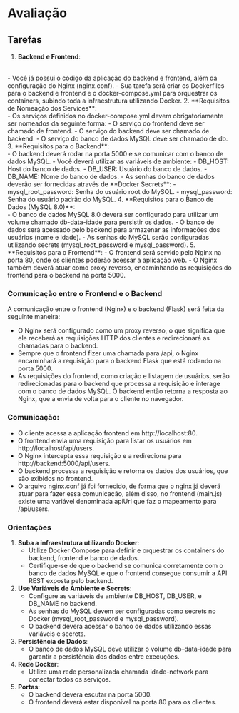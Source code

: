 # Avaliação

## Tarefas

1. **Backend e Frontend**:
<br/> 
    - Você já possui o código da aplicação do backend e frontend, além da configuração do Nginx (nginx.conf).
    - Sua tarefa será criar os Dockerfiles para o backend e frontend e o docker-compose.yml para orquestrar os containers, subindo toda a infraestrutura utilizando Docker.
2. **Requisitos de Nomeação dos Services**:
<br/>
    - Os serviços definidos no docker-compose.yml devem obrigatoriamente ser nomeados da seguinte forma:
        - O serviço do frontend deve ser chamado de frontend.
        - O serviço do backend deve ser chamado de backend.
        - O serviço do banco de dados MySQL deve ser chamado de db.
3. **Requisitos para o Backend**:
<br/>
    - O backend deverá rodar na porta 5000 e se comunicar com o banco de dados MySQL.
    - Você deverá utilizar as variáveis de ambiente:
        - DB_HOST: Host do banco de dados.
        - DB_USER: Usuário do banco de dados.
        - DB_NAME: Nome do banco de dados.
    - As senhas do banco de dados deverão ser fornecidas através de **Docker Secrets**:
        - mysql_root_password: Senha do usuário root do MySQL.
        - mysql_password: Senha do usuário padrão do MySQL.
4. **Requisitos para o Banco de Dados (MySQL 8.0)**:
<br/>
    - O banco de dados MySQL 8.0 deverá ser configurado para utilizar um volume chamado db-data-idade para persistir os dados.
    - O banco de dados será acessado pelo backend para armazenar as informações dos usuários (nome e idade).
    - As senhas do MySQL serão configuradas utilizando secrets (mysql_root_password e mysql_password).
5. **Requisitos para o Frontend**:
    - O frontend será servido pelo Nginx na porta 80, onde os clientes poderão acessar a aplicação web.
    - O Nginx também deverá atuar como proxy reverso, encaminhando as requisições do frontend para o backend na porta 5000.

### Comunicação entre o Frontend e o Backend

A comunicação entre o frontend (Nginx) e o backend (Flask) será feita da seguinte maneira:

- O Nginx será configurado como um proxy reverso, o que significa que ele receberá as requisições HTTP dos clientes e redirecionará as chamadas para o backend.
- Sempre que o frontend fizer uma chamada para /api, o Nginx encaminhará a requisição para o backend Flask que está rodando na porta 5000.
- As requisições do frontend, como criação e listagem de usuários, serão redirecionadas para o backend que processa a requisição e interage com o banco de dados MySQL. O backend então retorna a resposta ao Nginx, que a envia de volta para o cliente no navegador.

### Comunicação:

- O cliente acessa a aplicação frontend em http://localhost:80.
- O frontend envia uma requisição para listar os usuários em http://localhost/api/users.
- O Nginx intercepta essa requisição e a redireciona para http://backend:5000/api/users.
- O backend processa a requisição e retorna os dados dos usuários, que são exibidos no frontend.
- O arquivo nginx.conf já foi fornecido, de forma que o nginx já deverá atuar para fazer essa comunicação, além disso, no frontend (main.js) existe uma variável denominada apiUrl que faz o mapeamento para /api/users.


### Orientações

1. **Suba a infraestrutura utilizando Docker**:
    -  Utilize Docker Compose para definir e orquestrar os containers do backend, frontend e banco de dados.
    - Certifique-se de que o backend se comunica corretamente com o banco de dados MySQL e que o frontend consegue consumir a API REST exposta pelo backend.
2. **Use Variáveis de Ambiente e Secrets**:
    - Configure as variáveis de ambiente DB_HOST, DB_USER, e DB_NAME no backend.
    - As senhas do MySQL devem ser configuradas como secrets no Docker (mysql_root_password e mysql_password).
    - O backend deverá acessar o banco de dados utilizando essas variáveis e secrets.
3. **Persistência de Dados**:
    - O banco de dados MySQL deve utilizar o volume db-data-idade para garantir a persistência dos dados entre execuções.
4. **Rede Docker**:
    - Utilize uma rede personalizada chamada idade-network para conectar todos os serviços.
5. **Portas**:
    - O backend deverá escutar na porta 5000.
    - O frontend deverá estar disponível na porta 80 para os clientes.
